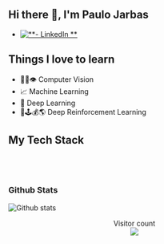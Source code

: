 [logo]: https://img.shields.io/badge/linkedin-%230077B5.svg?style=for-the-badge&logo=linkedin&logoColor=white

## Hi there 👋, I'm Paulo Jarbas

- [![**- LinkedIn **][logo]](https://www.linkedin.com/in/paulo-jarbas-876041a4/)


## Things I love to learn

- 👨‍💻👁️ Computer Vision
- 📈 Machine Learning
- 🤖 Deep Learning
- 🤖🕹️💰🌎 Deep Reinforcement Learning


## My Tech Stack

<div align="center" style="padding-bottom: 20px">
    <img src="https://img.shields.io/badge/Python-14354C?style=for-the-badge&logo=python&logoColor=white" alt=""/>
    <img src="https://img.shields.io/badge/c++-%2300599C.svg?style=for-the-badge&logo=c%2B%2B&logoColor=white" alt=""/>
    <img src="https://img.shields.io/badge/opencv-%23white.svg?style=for-the-badge&logo=opencv&logoColor=white" alt=""/>
    <img src="https://img.shields.io/badge/TensorFlow-%23FF6F00.svg?style=for-the-badge&logo=TensorFlow&logoColor=white" alt=""/>
    <img src="https://img.shields.io/badge/Keras-%23D00000.svg?style=for-the-badge&logo=Keras&logoColor=white" alt=""/>
    <img src="https://img.shields.io/badge/PyTorch-%23EE4C2C.svg?style=for-the-badge&logo=PyTorch&logoColor=white" alt=""/>
    <img src="https://img.shields.io/badge/flask-%23000.svg?style=for-the-badge&logo=flask&logoColor=white" alt=""/>
    <img src="https://img.shields.io/badge/Django-092E20?style=for-the-badge&logo=django&logoColor=white" alt=""/>
    <img src="https://img.shields.io/badge/Apache%20Airflow-017CEE?style=for-the-badge&logo=Apache%20Airflow&logoColor=white" alt=""/> 
    <img src="https://img.shields.io/badge/scikit--learn-%23F7931E.svg?style=for-the-badge&logo=scikit-learn&logoColor=white" alt=""/>
    <img src="https://img.shields.io/badge/pandas-%23150458.svg?style=for-the-badge&logo=pandas&logoColor=white" alt=""/>
    <img src="https://img.shields.io/badge/Plotly-%233F4F75.svg?style=for-the-badge&logo=plotly&logoColor=white" alt=""/>
    <img src="https://img.shields.io/badge/gitlab%20ci-%23181717.svg?style=for-the-badge&logo=gitlab&logoColor=white" alt=""/>
    <img src="https://img.shields.io/badge/docker-%230db7ed.svg?style=for-the-badge&logo=docker&logoColor=white" alt=""/>
    <img src="https://img.shields.io/badge/kubernetes-%23326ce5.svg?style=for-the-badge&logo=kubernetes&logoColor=white" alt=""/>
    <img src="https://img.shields.io/badge/azure-%230072C6.svg?style=for-the-badge&logo=microsoftazure&logoColor=white" alt=""/>
    <img src="https://img.shields.io/badge/Postman-FF6C37?style=for-the-badge&logo=postman&logoColor=white" alt=""/>
    <img src="https://img.shields.io/badge/Selenium-43B02A?style=for-the-badge&logo=Selenium&logoColor=white" alt=""/>   
</div>


### Github Stats
![Github stats](https://github-readme-stats.vercel.app/api?username=Pjarbas&show_icons=true&theme=chartreuse-dark&count_private=true&include_all_commits=true)


<p align="center"> 
  Visitor count<br>
  <img src="https://profile-counter.glitch.me/Pjarbas/count.svg" />
</p>
